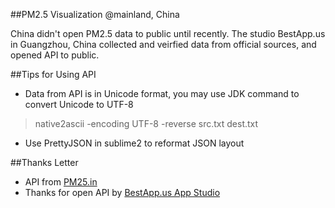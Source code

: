 ##PM2.5 Visualization @mainland, China

China didn't open PM2.5 data to public until recently. The studio BestApp.us in Guangzhou, China collected and veirfied data from official sources, and opened API to public.

##Tips for Using API
* Data from API is in Unicode format, you may use JDK command to convert Unicode to UTF-8 
> native2ascii -encoding UTF-8 -reverse src.txt dest.txt
* Use PrettyJSON in sublime2 to reformat JSON layout

##Thanks Letter

* API from [PM25.in](http://pm25.in/api_doc)
* Thanks for open API by [BestApp.us App Studio](http://bestapp.us/)
